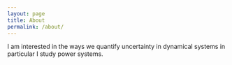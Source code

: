 ```yaml
---
layout: page
title: About
permalink: /about/
---
```


 I am interested in the ways we quantify uncertainty in dynamical systems in particular I
study power systems.
